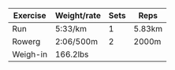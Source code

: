 Exercise|Weight/rate|Sets|Reps
-|-|-|-
Run|5:33/km|1|5.83km
Rowerg|2:06/500m|2|2000m
Weigh-in|166.2lbs||
